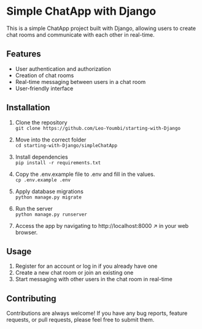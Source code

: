 # Simple ChatApp with Django
This is a simple ChatApp project built with Django, allowing users to create chat rooms and communicate with each other in real-time.

## Features
* User authentication and authorization  
* Creation of chat rooms  
* Real-time messaging between users in a chat room  
* User-friendly interface  

## Installation
1. Clone the repository  
`git clone https://github.com/Leo-Youmbi/starting-with-Django`  

2. Move into the correct folder  
`cd starting-with-Django/simpleChatApp`

2. Install dependencies  
`pip install -r requirements.txt`  

3. Copy the .env.example file to .env and fill in the values.  
`cp .env.example .env`  

4. Apply database migrations  
`python manage.py migrate`  

5. Run the server  
`python manage.py runserver`  

6. Access the app by navigating to http://localhost:8000 ↗ in your web browser.  

## Usage
1. Register for an account or log in if you already have one
2. Create a new chat room or join an existing one
3. Start messaging with other users in the chat room in real-time  

## Contributing
Contributions are always welcome! If you have any bug reports, feature requests, or pull requests, please feel free to submit them.